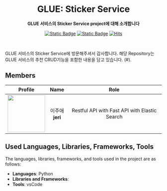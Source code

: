 <div align="center">

# GLUE: Sticker Service

**GLUE 서비스의 Sticker Service project에 대해 소개합니다**

[![Static Badge](https://img.shields.io/badge/language-english-red)](./README.md) [![Static Badge](https://img.shields.io/badge/language-korean-blue)](./README-KR.md) [![Hits](https://hits.seeyoufarm.com/api/count/incr/badge.svg?url=https%3A%2F%2Fgithub.com%2FSinging-voice-conversion%2Fsingtome-model&count_bg=%23E3E30F&title_bg=%23555555&icon=&icon_color=%23E7E7E7&title=hits&edge_flat=false)](https://hits.seeyoufarm.com)

</div>

<br>

GLUE 서비스의 Sticker Service에 방문해주셔서 감사합니다. 해당 Repository는 GLUE 서비스의 추천 CRUD기능을 포함한 내용을 담고 있습니다. 
(#). 
<br>

<div align="center">

</div>

## Members
| Profile | Name | Role |
| :---: | :---: | :---: |
| <a href="https://github.com/leejuae"><img src="https://avatars.githubusercontent.com/u/51390115?v=4" height="120px"></a> | 이주애 <br> **jeri**| Restful API with Fast API with Elastic Search|

## **Used Languages, Libraries, Frameworks, Tools**

The languages, libraries, frameworks, and tools used in the project are as follows:

- **Languages**: Python
- **Libraries and Frameworks**: 
- **Tools**: vsCode
